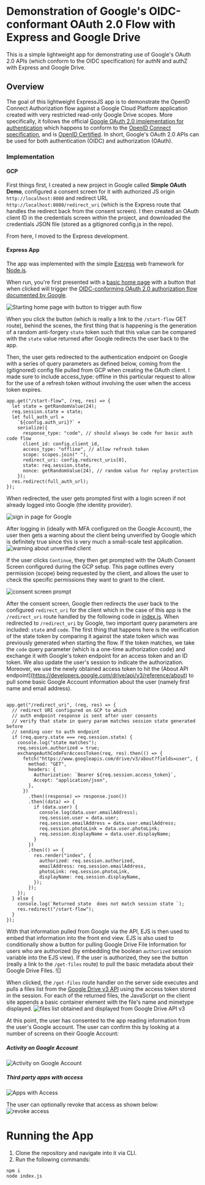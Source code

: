# Demonstration of Google's OIDC-conformant OAuth 2.0 Flow with Express and Google Drive

This is a simple lightweight app for demonstrating use of Google's OAuth 2.0 APIs (which conform to the OIDC specification) for authN and authZ with Express and Google Drive.

## Overview

The goal of this lightweight ExpressJS app is to demonstrate the OpenID Connect Authorization flow against a Google Cloud Platform application created with very restricted read-only Google Drive scopes. More specifically, it follows the official [Google OAuth 2.0 implementation for authentication](https://developers.google.com/identity/protocols/oauth2/openid-connect) which happens to conform to the [OpenID Connect specification](https://openid.net/connect/), and is [OpenID Certified](https://openid.net/certification/). In short, Google's OAuth 2.0 APIs can be used for both authentication (OIDC) and authorization (OAuth).

### Implementation

#### GCP

First things first, I created a new project in Google called **Simple OAuth Demo**, configured a consent screen for it with authorized JS origin `http://localhost:8080` and redirect URL `http://localhost:8080/redirect_uri` (which is the Express route that handles the redirect back from the consent screen). I then created an OAuth client ID in the credentials screen within the project, and downloaded the credentials JSON file (stored as a gitignored config.js in the repo).

From here, I moved to the Express development.

#### Express App

The app was implemented with the simple [Express](https://expressjs.com/) web framework for [Node.js](https://nodejs.org/en/).

When run, you're first presented with a [basic home page](views/index.ejs) with a button that when clicked will trigger the [OIDC-conforming OAuth 2.0 authorization flow documented by Google](https://developers.google.com/identity/protocols/oauth2/openid-connect).

![Starting home page with button to trigger auth flow](img/start.png)

When you click the button (which is really a link to the `/start-flow` GET route), behind the scenes, the first thing that is happening is the generation of a random anti-forgery `state` token such that this value can be compared with the `state` value returned after Google redirects the user back to the app.

Then, the user gets redirected to the authentication endpoint on Google with a series of query parameters as defined below, coming from the (gitignored) config file pulled from GCP when creating the OAuth client.
I made sure to include access_type: offline in this particular request to allow for the use of a refresh token without involving the user when the access token expires.

```
app.get("/start-flow", (req, res) => {
  let state = getRandomValue(24);
  req.session.state = state;
  let full_auth_url =
    `${config.auth_uri}?` +
    serialize({
      response_type: "code", // should always be code for basic auth code flow
      client_id: config.client_id,
      access_type: "offline", // allow refresh token
      scope: scopes.join(" "),
      redirect_uri: config.redirect_uris[0],
      state: req.session.state,
      nonce: getRandomValue(24), // random value for replay protection
    });
  res.redirect(full_auth_url);
});
```

When redirected, the user gets prompted first with a login screen if not already logged into Google (the identity provider).

![sign in page for Google](img/signin.png)

After logging in (ideally with MFA configured on the Google Account), the user then gets a warning about the client being unverified by Google which is definitely true since this is very much a small-scale test application.
![warning about unverified client](img/unverified.png)

If the user clicks `Continue`, they then get prompted with the OAuth Consent Screen configured during the GCP setup. This page outlines every permission (scope) being requested by the client, and allows the user to check the specific permissions they want to grant to the client.

![consent screen prompt](img/consentscreen.png)

After the consent screen, Google then redirects the user back to the configured `redirect_uri` for the client which in the case of this app is the `/redirect_uri` route handled by the following code in [index.js](index.js). When redirected to `/redirect_uri` by Google, two important query parameters are included: `state` and `code`. The first thing that happens here is the verification of the state token by comparing it against the state token which was previously generated when starting the flow. If the token matches, we take the `code` query parameter (which is a one-time authorization code) and exchange it with Google's token endpoint for an access token and an ID token. We also update the user's session to indicate the authorization. Moreover, we use the newly obtained access token to hit the (About API endpoint](https://developers.google.com/drive/api/v3/reference/about) to pull some basic Google Account information about the user (namely first name and email address).

```

app.get("/redirect_uri", (req, res) => {
  // redirect URI configured on GCP to which
  // auth endpoint response is sent after user consents
  // verify that state in query param matches session state generated before
  // sending user to auth endpoint
  if (req.query.state === req.session.state) {
    console.log("state matches");
    req.session.authorized = true;
    exchangeAuthCodeForAccessToken(req, res).then(() => {
      fetch("https://www.googleapis.com/drive/v3/about?fields=user", {
        method: "GET",
        headers: {
          Authorization: `Bearer ${req.session.access_token}`,
          Accept: "application/json",
        },
      })
        .then((response) => response.json())
        .then((data) => {
          if (data.user) {
            console.log(data.user.emailAddress);
            req.session.user = data.user;
            req.session.emailAddress = data.user.emailAddress;
            req.session.photoLink = data.user.photoLink;
            req.session.displayName = data.user.displayName;
          }
        })
        .then(() => {
          res.render("index", {
            authorized: req.session.authorized,
            emailAddress: req.session.emailAddress,
            photoLink: req.session.photoLink,
            displayName: req.session.displayName,
          });
        });
    });
  } else {
    console.log(`Returned state  does not match session state `);
    res.redirect("/start-flow");
  }
});
```

With that information pulled from Google via the API, EJS is then used to embed that information into the front end view. EJS is also used to conditionally show a button for pulling Google Drive File Information for users who are authorized (by embedding the boolean `authorized` session variable into the EJS view). If the user is authorized, they see the button (really a link to the `/get-files` route) to pull the basic metadata about their Google Drive Files.
![]

When clicked, the `/get-files` route handler on the server side executes and pulls a files list from the [Google Drive v3 API](https://developers.google.com/drive/api/v3/reference) using the access token stored in the session. For each of the returned files, the JavaScript on the client site appends a basic container element with the file's name and mimetype displayed.
![files list obtained and displayed from Google Drive API v3](img/oidc-flow-complete.png)

At this point, the user has consented to the app reading information from the user's Google account. The user can confirm this by looking at a number of screens on their Google Account:

##### Activity on Google Account

![Activity on Google Account](img/activity.png)

##### Third party apps with access

![Apps with Access](img/apps-with-access.png)

The user can optionally revoke that access as shown below:
![revoke access](img/remove-access.png)

# Running the App

1. Clone the repository and navigate into it via CLI.
2. Run the following commands:

```
npm i
node index.js
```
